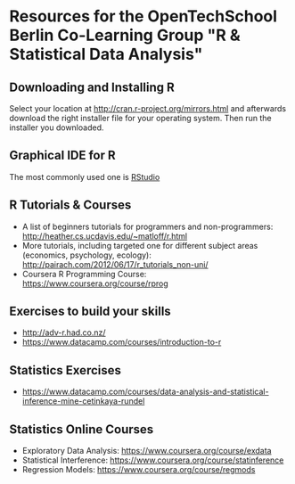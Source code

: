 # Resources for the OpenTechSchool Berlin Co-Learning Group "R & Statistical Data Analysis"

## Downloading and Installing R 
Select your location at http://cran.r-project.org/mirrors.html and afterwards download the right installer file for your operating system. Then run the installer you downloaded.
 
## Graphical IDE for R
The most commonly used one is [RStudio](http://www.rstudio.com/)
 
## R Tutorials & Courses
  * A list of beginners tutorials for programmers and non-programmers: http://heather.cs.ucdavis.edu/~matloff/r.html
  * More tutorials, including targeted one for different subject areas (economics, psychology, ecology): http://pairach.com/2012/06/17/r_tutorials_non-uni/
  * Coursera R Programming Course: https://www.coursera.org/course/rprog
 
## Exercises to build your skills
 * http://adv-r.had.co.nz/
 * https://www.datacamp.com/courses/introduction-to-r
 
## Statistics Exercises
 * https://www.datacamp.com/courses/data-analysis-and-statistical-inference-mine-cetinkaya-rundel
 
## Statistics Online Courses
  * Exploratory Data Analysis: https://www.coursera.org/course/exdata
  * Statistical Interference: https://www.coursera.org/course/statinference
  * Regression Models: https://www.coursera.org/course/regmods

